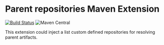 # Parent repositories Maven Extension

[![Build Status](https://travis-ci.org/gzm55/parent-repositories-maven-extension.svg?branch=master)](https://travis-ci.org/gzm55/parent-repositories-maven-extension)
![Maven Central](https://img.shields.io/maven-central/v/com.github.gzm55.maven/project-settings-extension.svg)

This extension could inject a list custom defined repositories for resolving parent artifacts.
